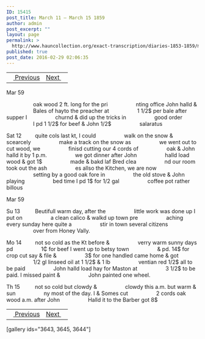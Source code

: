 ```yaml
---
ID: 15415
post_title: March 11 – March 15 1859
author: admin
post_excerpt: ""
layout: page
permalink: >
  http://www.hauncollection.org/exact-transcription/diaries-1853-1859/march-11-march-15-1859/
published: true
post_date: 2016-02-29 02:06:35
---
```

<table style="width: 100%;" align="center">
<tbody>
<tr>
<td><a href="http://www.hauncollection.org/version-2/diaries-1853-1859/march-6-march-11-1859/"><img src="https://lh3.googleusercontent.com/-EFJpxxNiPNw/VqgtWBCZrMI/AAAAAAAAAFU/WfY4lPFWWkg/s800-Ic42/Soeb-Plain-Arrows-8-10px.png" alt="" width="10" height="10" /> Previous</a></td>
<td style="text-align: right;"><a href="http://www.hauncollection.org/version-2/diaries-1853-1859/march-15-march-19-1859/">Next <img src="https://lh3.googleusercontent.com/-67k0cYlpXHw/VqgtWKz1MXI/AAAAAAAAAFU/k9PW_Piyurk/s800-Ic42/Soeb-Plain-Arrows-5-10px.png" alt="" width="10" height="10" /></a></td>
</tr>
</tbody>
</table>
Mar 59

<span style="margin-left: 70px;">oak wood 2 ft. long for the pri
<span style="margin-left: 70px;">nting office John halld &amp;
<span style="margin-left: 70px;">Bales of hayto the preacher at
<span style="margin-left: 70px;">1 1/2$ per bale after supper I
<span style="margin-left: 70px;">churnd &amp; did up the tricks in
<span style="margin-left: 70px;">good order
<span style="margin-left: 70px;">I pd 1 1/2$ for beef &amp; John 1/2$
<span style="margin-left: 70px;">salaratus</span></span></span></span></span></span></span></span>

Sat 12         quite cols last kt, I could
<span style="margin-left: 70px;">walk on the snow &amp; scearcely
<span style="margin-left: 70px;">make a track on the snow as
<span style="margin-left: 70px;">we went out to cut wood, we
<span style="margin-left: 70px;">finisd cutting our 4 cords of
<span style="margin-left: 70px;">oak &amp; John halld it by 1 p.m.
<span style="margin-left: 70px;">we got dinner after John
<span style="margin-left: 70px;">halld load wood &amp; got 1$
<span style="margin-left: 70px;">made &amp; bakd laf Bred clea
<span style="margin-left: 70px;">nd our room took out the ash
<span style="margin-left: 70px;">es allso the Kitchen, we are now
<span style="margin-left: 70px;">setting by a good oak fore in
<span style="margin-left: 70px;">the old stove &amp; John playing
<span style="margin-left: 70px;">bed time I pd 1$ for 1/2 gal
<span style="margin-left: 70px;">coffee pot rather billous</span></span></span></span></span></span></span></span></span></span></span></span></span></span>

Mar 59

Su 13          Beutifull warm day, after the
<span style="margin-left: 70px;">little work was done up I put on
<span style="margin-left: 70px;">a clean calico &amp; walkd up town pre
<span style="margin-left: 70px;">aching every sunday here quite a
<span style="margin-left: 70px;">stir in town several citizens
<span style="margin-left: 70px;">over from Honey Vally.</span></span></span></span></span>

Mo 14         not so cold as the Kt before &amp;
<span style="margin-left: 70px;">verry warm sunny days pd
<span style="margin-left: 70px;">1₵ for beef I went up to betsy town
<span style="margin-left: 70px;">&amp; pd. 14$ for crop cut say &amp; file &amp;
<span style="margin-left: 70px;">3$ for one handled came home &amp; got
<span style="margin-left: 70px;">1/2 gl linseed oil at 1 1/2$ &amp; 1 lb
<span style="margin-left: 70px;">ventian red 1/2$ all to be paid
<span style="margin-left: 70px;">John halld load hay for Maston at
<span style="margin-left: 70px;">3 1/2$ to be paid. I missed paint &amp;
<span style="margin-left: 70px;">John painted one wheel.</span></span></span></span></span></span></span></span></span>

Th 15          not so cold but clowdy &amp;
<span style="margin-left: 70px;">clowdy this a.m. but warm &amp; sun
<span style="margin-left: 70px;">ny most of the day. I &amp; Somes cut
<span style="margin-left: 70px;">2 cords oak wood a.m. after John
<span style="margin-left: 70px;">Halld it to the Barber got 8$</span></span></span></span>
<table style="width: 100%;" align="center">
<tbody>
<tr>
<td><a href="http://www.hauncollection.org/version-2/diaries-1853-1859/march-6-march-11-1859/"><img src="https://lh3.googleusercontent.com/-EFJpxxNiPNw/VqgtWBCZrMI/AAAAAAAAAFU/WfY4lPFWWkg/s800-Ic42/Soeb-Plain-Arrows-8-10px.png" alt="" width="10" height="10" /> Previous</a></td>
<td style="text-align: right;"><a href="http://www.hauncollection.org/version-2/diaries-1853-1859/march-15-march-19-1859/">Next <img src="https://lh3.googleusercontent.com/-67k0cYlpXHw/VqgtWKz1MXI/AAAAAAAAAFU/k9PW_Piyurk/s800-Ic42/Soeb-Plain-Arrows-5-10px.png" alt="" width="10" height="10" /></a></td>
</tr>
</tbody>
</table>
[gallery ids="3643, 3645, 3644"]